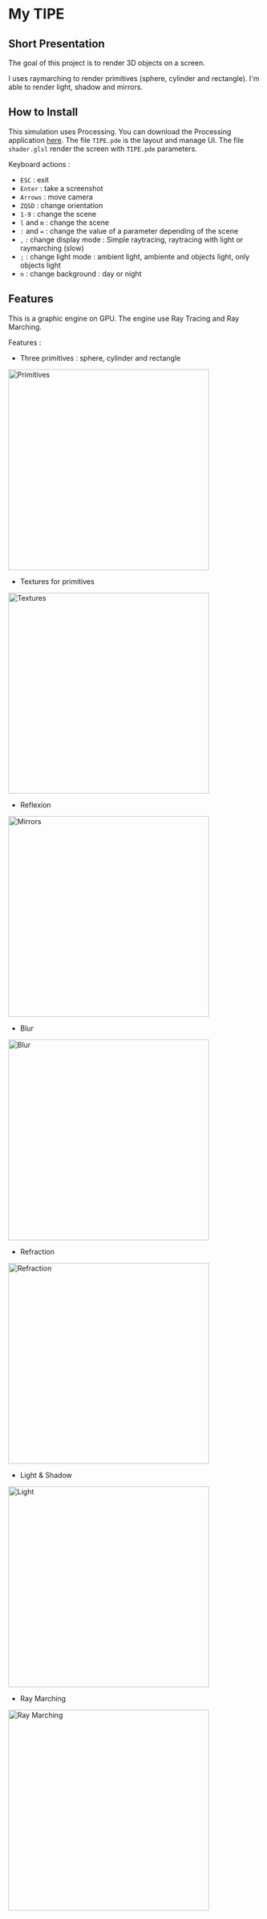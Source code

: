 # My TIPE

## Short Presentation

The goal of this project is to render 3D objects on a screen. 

I uses raymarching to render primitives (sphere, cylinder and rectangle). I'm able to render light, shadow and mirrors. 

## How to Install

This simulation uses Processing. You can download the Processing application [here](https://processing.org/download). The file `TIPE.pde` is the layout and manage UI. The file `shader.glsl` render the screen with `TIPE.pde` parameters.

Keyboard actions :
- `ESC` : exit
- `Enter` : take a screenshot
- `Arrows` : move camera
- `ZQSD` : change orientation
- `1-9` : change the scene
- `l` and `m` : change the scene
- `:` and `=` : change the value of a parameter depending of the scene
- `,` : change display mode : Simple raytracing, raytracing with light or raymarching (slow)
- `;` : change light mode : ambient light, ambiente and objects light, only objects light
- `n` : change background : day or night


## Features

This is a graphic engine on GPU. The engine use Ray Tracing and Ray Marching.

Features :
- Three primitives : sphere, cylinder and rectangle
<img src="./pictures/picture31.jpeg" alt="Primitives" width="400">

- Textures for primitives
<img src="./pictures/picture49.png" alt="Textures" width="400">

- Reflexion
<img src="./pictures/picture39.png" alt="Mirrors" width="400">

- Blur
<img src="./pictures/picture62.png" alt="Blur" width="400">

- Refraction
<img src="./pictures/picture54.png" alt="Refraction" width="400">

- Light & Shadow
<img src="./pictures/picture40.png" alt="Light" width="400">

- Ray Marching
<img src="./pictures/picture56.png" alt="Ray Marching" width="400">
